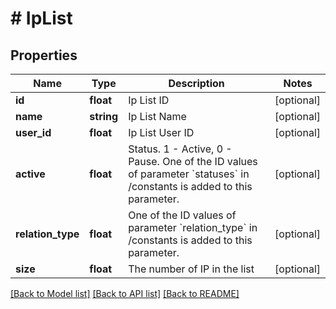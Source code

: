 # # IpList

## Properties

Name | Type | Description | Notes
------------ | ------------- | ------------- | -------------
**id** | **float** | Ip List ID | [optional] 
**name** | **string** | Ip List Name | [optional] 
**user_id** | **float** | Ip List User ID | [optional] 
**active** | **float** | Status. 1 - Active, 0 - Pause. One of the ID values of parameter &#x60;statuses&#x60; in /constants is added to this parameter. | [optional] 
**relation_type** | **float** | One of the ID values of parameter &#x60;relation_type&#x60; in /constants is added to this parameter. | [optional] 
**size** | **float** | The number of IP in the list | [optional] 

[[Back to Model list]](../../README.md#documentation-for-models) [[Back to API list]](../../README.md#documentation-for-api-endpoints) [[Back to README]](../../README.md)


